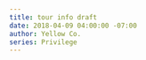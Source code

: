 ```yaml
---
title: tour info draft
date: 2018-04-09 04:00:00 -07:00
author: Yellow Co.
series: Privilege
---
```


